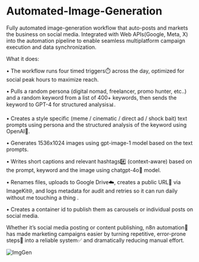 # Automated-Image-Generation
Fully automated image-generation workflow that auto-posts and markets the business on social media. Integrated with Web APIs(Google, Meta, X) into the automation pipeline to enable seamless multiplatform campaign execution and data synchronization.

What it does:

• The workflow runs four timed triggers⏱️ across the day, optimized for social peak hours to maximize reach.

• Pulls a random persona (digital nomad, freelancer, promo hunter, etc..) and a random keyword from a list of 400+ keywords, then sends the keyword to GPT-4 for structured analysis📊.

• Creates a style specific (meme / cinematic / direct ad / shock bait) text prompts using persona and the structured analysis of the keyword using OpenAI🧠.

• Generates 1536x1024 images using gpt-image-1 model based on the text prompts.

• Writes short captions and relevant hashtags#️⃣ (context-aware) based on the prompt, keyword and the image using chatgpt-4o🤖 model. 

• Renames files, uploads to Google Drive☁️, creates a public URL🔗 via ImageKit🌐, and logs metadata for audit and retries so it can run daily without me touching a thing .

• Creates a container id to publish them as carousels or individual posts on social media.

Whether it’s social media posting or content publishing, n8n automation🤖 has made marketing campaigns easier by turning repetitive, error-prone steps🔁 into a reliable system✅ and dramatically reducing manual effort.

![ImgGen](https://github.com/user-attachments/assets/401835a5-b8e1-4865-ae4c-a91b36c6088b)
